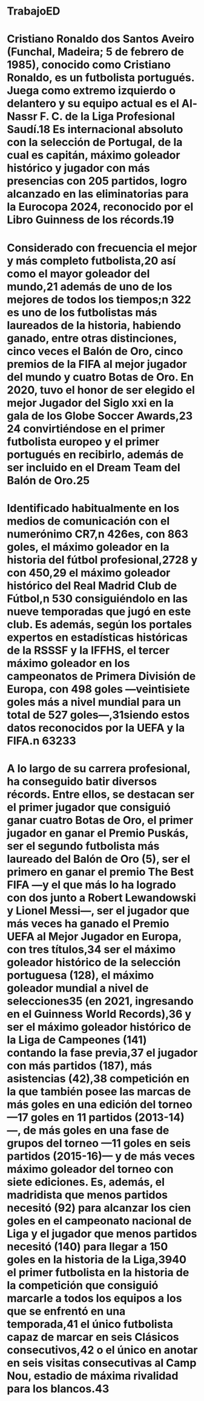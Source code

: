# TrabajoED
# Cristiano Ronaldo dos Santos Aveiro (Funchal, Madeira; 5 de febrero de 1985), conocido como Cristiano Ronaldo, es un futbolista portugués. Juega como extremo izquierdo o delantero y su equipo actual es el Al-Nassr F. C. de la Liga Profesional Saudí.18​ Es internacional absoluto con la selección de Portugal, de la cual es capitán, máximo goleador histórico y jugador con más presencias con 205 partidos, logro alcanzado en las eliminatorias para la Eurocopa 2024, reconocido por el Libro Guinness de los récords.19​

# Considerado con frecuencia el mejor y más completo futbolista,20​ así como el mayor goleador del mundo,21​ además de uno de los mejores de todos los tiempos;n 3​22​ es uno de los futbolistas más laureados de la historia, habiendo ganado, entre otras distinciones, cinco veces el Balón de Oro, cinco premios de la FIFA al mejor jugador del mundo y cuatro Botas de Oro. En 2020, tuvo el honor de ser elegido el mejor Jugador del Siglo xxi en la gala de los Globe Soccer Awards,23​24​ convirtiéndose en el primer futbolista europeo y el primer portugués en recibirlo, además de ser incluido en el Dream Team del Balón de Oro.25​

# Identificado habitualmente en los medios de comunicación con el numerónimo CR7,n 4​26​ es, con 863 goles, el máximo goleador en la historia del fútbol profesional,27​28​ y con 450,29​ el máximo goleador histórico del Real Madrid Club de Fútbol,n 5​30​ consiguiéndolo en las nueve temporadas que jugó en este club. Es además, según los portales expertos en estadísticas históricas de la RSSSF y la IFFHS, el tercer máximo goleador en los campeonatos de Primera División de Europa, con 498 goles —veintisiete goles más a nivel mundial para un total de 527 goles—,31​ siendo estos datos reconocidos por la UEFA y la FIFA.n 6​32​33​

# A lo largo de su carrera profesional, ha conseguido batir diversos récords. Entre ellos, se destacan ser el primer jugador que consiguió ganar cuatro Botas de Oro, el primer jugador en ganar el Premio Puskás, ser el segundo futbolista más laureado del Balón de Oro (5), ser el primero en ganar el premio The Best FIFA —y el que más lo ha logrado con dos junto a Robert Lewandowski y Lionel Messi—, ser el jugador que más veces ha ganado el Premio UEFA al Mejor Jugador en Europa, con tres títulos,34​ ser el máximo goleador histórico de la selección portuguesa (128), el máximo goleador mundial a nivel de selecciones35​ (en 2021, ingresando en el Guinness World Records),36​ y ser el máximo goleador histórico de la Liga de Campeones (141) contando la fase previa,37​ el jugador con más partidos (187), más asistencias (42),38​ competición en la que también posee las marcas de más goles en una edición del torneo —17 goles en 11 partidos (2013-14)—, de más goles en una fase de grupos del torneo —11 goles en seis partidos (2015-16)— y de más veces máximo goleador del torneo con siete ediciones. Es, además, el madridista que menos partidos necesitó (92) para alcanzar los cien goles en el campeonato nacional de Liga y el jugador que menos partidos necesitó (140) para llegar a 150 goles en la historia de la Liga,39​40​ el primer futbolista en la historia de la competición que consiguió marcarle a todos los equipos a los que se enfrentó en una temporada,41​ el único futbolista capaz de marcar en seis Clásicos consecutivos,42​ o el único en anotar en seis visitas consecutivas al Camp Nou, estadio de máxima rivalidad para los blancos.43​